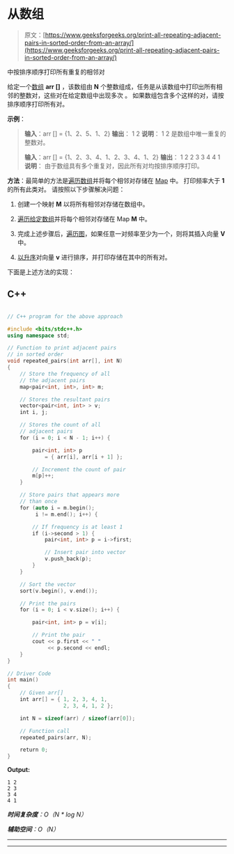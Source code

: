 # 从数组

> 原文：[https://www.geeksforgeeks.org/print-all-repeating-adjacent-pairs-in-sorted-order-from-an-array/](https://www.geeksforgeeks.org/print-all-repeating-adjacent-pairs-in-sorted-order-from-an-array/)

中按排序顺序打印所有重复的相邻对

给定一个[数组](https://www.geeksforgeeks.org/array-data-structure/) **arr []** ，该数组由 **N** 个整数组成，任务是从该数组中打印出所有相邻的整数对，这些对在给定数组中出现多次 。 如果数组包含多个这样的对，请按排序顺序打印所有对。

**示例**：

> **输入**：arr [] = {1、2、5、1、2}
> **输出**：
> 1 2
> **说明**：
> 1 2 是数组中唯一重复的整数对。
> 
> **输入**：arr [] = {1、2、3、4、1、2、3、4、1、2}
> **输出**：
> 1 2
> 2 3
> 3 4
> 4 1
> **说明**：
> 由于数组具有多个重复对，因此所有对均按排序顺序打印。

**方法**：最简单的方法是[遍历数组](https://www.geeksforgeeks.org/c-program-to-traverse-an-array/)并将每个相邻对存储在 [Map](http://www.geeksforgeeks.org/map-associative-containers-the-c-standard-template-library-stl/) 中。 打印频率大于 **1** 的所有此类对。 请按照以下步骤解决问题：

1.  创建一个映射 **M** 以将所有相邻对存储在数组中。

2.  [遍历给定数组](https://www.geeksforgeeks.org/c-program-to-traverse-an-array/)并将每个相邻对存储在 Map **M** 中。

3.  完成上述步骤后，[遍历图](https://www.geeksforgeeks.org/traversing-a-map-or-unordered_map-in-cpp-stl/)，如果任意一对频率至少为一个，则将其插入向量 **V** 中。

4.  [以升序](https://www.geeksforgeeks.org/sorting-a-vector-in-c/)对向量 **v** 进行排序，并打印存储在其中的所有对。

下面是上述方法的实现：

## C++

```cpp

// C++ program for the above approach 

#include <bits/stdc++.h> 
using namespace std; 

// Function to print adjacent pairs 
// in sorted order 
void repeated_pairs(int arr[], int N) 
{ 
    // Store the frequency of all 
    // the adjacent pairs 
    map<pair<int, int>, int> m; 

    // Stores the resultant pairs 
    vector<pair<int, int> > v; 
    int i, j; 

    // Stores the count of all 
    // adjacent pairs 
    for (i = 0; i < N - 1; i++) { 

        pair<int, int> p 
            = { arr[i], arr[i + 1] }; 

        // Increment the count of pair 
        m[p]++; 
    } 

    // Store pairs that appears more 
    // than once 
    for (auto i = m.begin(); 
         i != m.end(); i++) { 

        // If frequency is at least 1 
        if (i->second > 1) { 
            pair<int, int> p = i->first; 

            // Insert pair into vector 
            v.push_back(p); 
        } 
    } 

    // Sort the vector 
    sort(v.begin(), v.end()); 

    // Print the pairs 
    for (i = 0; i < v.size(); i++) { 

        pair<int, int> p = v[i]; 

        // Print the pair 
        cout << p.first << " "
             << p.second << endl; 
    } 
} 

// Driver Code 
int main() 
{ 
    // Given arr[] 
    int arr[] = { 1, 2, 3, 4, 1, 
                  2, 3, 4, 1, 2 }; 

    int N = sizeof(arr) / sizeof(arr[0]); 

    // Function call 
    repeated_pairs(arr, N); 

    return 0; 
} 

```

**Output:**

```
1 2
2 3
3 4
4 1

```

***时间复杂度**：O（N * log N）*

***辅助空间**：O（N）*



* * *

* * *



